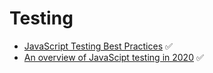 # Testing

* [JavaScript Testing Best Practices](https://github.com/goldbergyoni/javascript-testing-best-practices) ✅
* [An overview of JavaScipt testing in 2020](https://medium.com/welldone-software/an-overview-of-javascript-testing-7ce7298b9870) ✅

